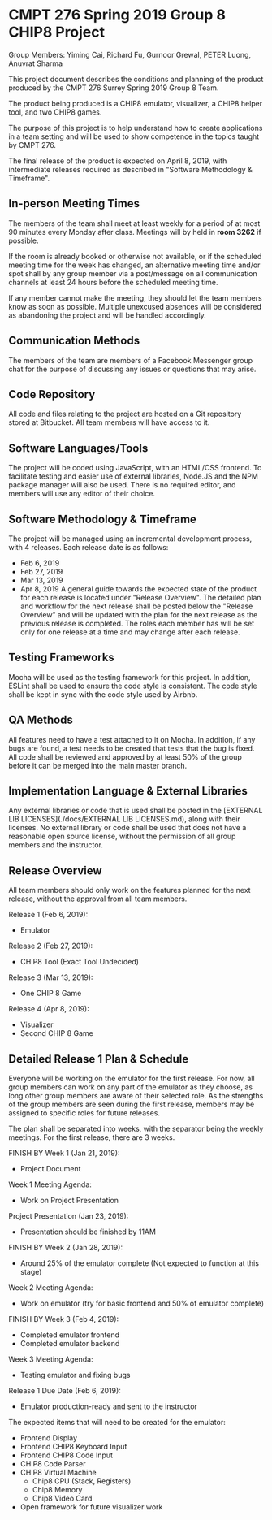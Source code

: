 # CMPT 276 Spring 2019 Group 8 CHIP8 Project

Group Members: Yiming Cai, Richard Fu, Gurnoor Grewal, PETER Luong, Anuvrat Sharma

This project document describes the conditions and planning of the product produced by the CMPT 276 Surrey Spring 2019 Group 8 Team.

The product being produced is a CHIP8 emulator, visualizer, a CHIP8 helper tool, and two CHIP8 games.

The purpose of this project is to help understand how to create applications in a team setting and will be used to show competence in the topics taught by CMPT 276.

The final release of the product is expected on April 8, 2019, with intermediate releases required as described in "Software Methodology & Timeframe".

## In-person Meeting Times
The members of the team shall meet at least weekly for a period of at most 90 minutes every Monday after class. Meetings will by held in **room 3262** if possible.

If the room is already booked or otherwise not available, or if the scheduled meeting time for the week has changed, an alternative meeting time and/or spot shall by any group member via a post/message on all communication channels at least 24 hours before the scheduled meeting time.

If any member cannot make the meeting, they should let the team members know as soon as possible. Multiple unexcused absences will be considered as abandoning the project and will be handled accordingly.


## Communication Methods
The members of the team are members of a Facebook Messenger group chat for the purpose of discussing any issues or questions that may arise.

## Code Repository
All code and files relating to the project are hosted on a Git repository stored at Bitbucket. All team members will have access to it.

## Software Languages/Tools
The project will be coded using JavaScript, with an HTML/CSS frontend.
To facilitate testing and easier use of external libraries, Node.JS and the NPM package manager will also be used.
There is no required editor, and members will use any editor of their choice.

## Software Methodology & Timeframe
The project will be managed using an incremental development process, with 4 releases.
Each release date is as follows:
* Feb 6, 2019
* Feb 27, 2019
* Mar 13, 2019
* Apr 8, 2019
A general guide towards the expected state of the product for each release is located under "Release Overview".
The detailed plan and workflow for the next release shall be posted below the "Release Overview” and will be updated with the plan for the next release as the previous release is completed.
The roles each member has will be set only for one release at a time and may change after each release.

## Testing Frameworks
Mocha will be used as the testing framework for this project.
In addition, ESLint shall be used to ensure the code style is consistent. The code style shall be kept in sync with the code style used by Airbnb.

## QA Methods
All features need to have a test attached to it on Mocha.
In addition, if any bugs are found, a test needs to be created that tests that the bug is fixed.
All code shall be reviewed and approved by at least 50% of the group before it can be merged into the main master branch.

## Implementation Language & External Libraries
Any external libraries or code that is used shall be posted in the [EXTERNAL LIB LICENSES](./docs/EXTERNAL LIB LICENSES.md), along with their licenses. No external library or code shall be used that does not have a reasonable open source license, without the permission of all group members and the instructor.

## Release Overview
All team members should only work on the features planned for the next release, without the approval from all team members.

Release 1 (Feb 6, 2019):
- Emulator

Release 2 (Feb 27, 2019):
- CHIP8 Tool (Exact Tool Undecided)

Release 3 (Mar 13, 2019):
- One CHIP 8 Game

Release 4 (Apr 8, 2019):
- Visualizer
- Second CHIP 8 Game

## Detailed Release 1 Plan & Schedule
Everyone will be working on the emulator for the first release. For now, all group members can work on any part of the emulator as they choose, as long other group members are aware of their selected role.
As the strengths of the group members are seen during the first release, members may be assigned to specific roles for future releases.

The plan shall be separated into weeks, with the separator being the weekly meetings.
For the first release, there are 3 weeks.

FINISH BY Week 1 (Jan 21, 2019):
- Project Document

Week 1 Meeting Agenda:
- Work on Project Presentation

Project Presentation (Jan 23, 2019):
- Presentation should be finished by 11AM

FINISH BY Week 2 (Jan 28, 2019):
- Around 25% of the emulator complete (Not expected to function at this stage)

Week 2 Meeting Agenda:
- Work on emulator (try for basic frontend and 50% of emulator complete)

FINISH BY Week 3 (Feb 4, 2019):
- Completed emulator frontend
- Completed emulator backend

Week 3 Meeting Agenda:
- Testing emulator and fixing bugs

Release 1 Due Date (Feb 6, 2019):
- Emulator production-ready and sent to the instructor

The expected items that will need to be created for the emulator:
- Frontend Display
- Frontend CHIP8 Keyboard Input
- Frontend CHIP8 Code Input
- CHIP8 Code Parser
- CHIP8 Virtual Machine
    - Chip8 CPU (Stack, Registers)
    - Chip8 Memory
    - Chip8 Video Card
- Open framework for future visualizer work